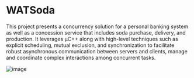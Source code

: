 # WATSoda 

This project presents a concurrency solution for a personal banking system as well as a concession service that includes soda purchase, delivery, and production. It leverages µC++ along with high-level techniques such as explicit scheduling, mutual exclusion, and synchronization to facilitate robust asynchronous communication between servers and clients, manage and coordinate complex interactions among concurrent tasks. 


![image](https://user-images.githubusercontent.com/55467454/206076092-650909d1-7e42-4c67-a276-cb323d8302b0.png)
